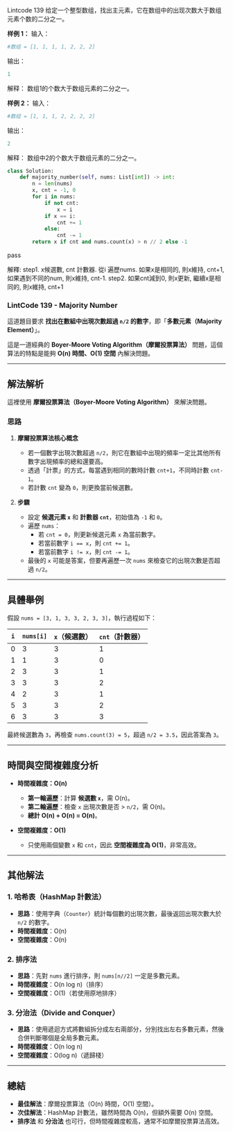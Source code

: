 Lintcode 139
给定一个整型数组，找出主元素，它在数组中的出现次数大于数组元素个数的二分之一。

**样例 1：**
输入：
```python
#数组 = [1, 1, 1, 1, 2, 2, 2]
```
输出：
```python
1
```
解释：
数组1的个数大于数组元素的二分之一。

**样例 2：**
输入：
```python
#数组 = [1, 1, 1, 2, 2, 2, 2]
```
输出：
```python
2
```
解释：
数组中2的个数大于数组元素的二分之一。




```python
class Solution:
    def majority_number(self, nums: List[int]) -> int:
        n = len(nums)
        x, cnt = -1, 0
        for i in nums:
            if not cnt:
                x = i
            if x == i:
                cnt += 1
            else:
                cnt -= 1 
        return x if cnt and nums.count(x) > n // 2 else -1
```
pass

解釋:
step1.  x候選數,  cnt 計數器. 從i 遍歷nums. 如果x是相同的, 則x維持, cnt+1, 如果遇到不同的num, 則x維持, cnt-1. 
step2. 如果cnt減到0, 則x更新, 繼續x是相同的, 則x維持, cnt+1

### **LintCode 139 - Majority Number**

這道題目要求 **找出在數組中出現次數超過 `n/2` 的數字**，即「**多數元素（Majority Element）**」。

這是一道經典的 **Boyer-Moore Voting Algorithm（摩爾投票算法）** 問題，這個算法的特點是能夠 **O(n) 時間、O(1) 空間** 內解決問題。

---

## **解法解析**

這裡使用 **摩爾投票算法（Boyer-Moore Voting Algorithm）** 來解決問題。

### **思路**

1. **摩爾投票算法核心概念**
    
    - 若一個數字出現次數超過 `n/2`，則它在數組中出現的頻率一定比其他所有數字出現頻率的總和還要高。
    - 透過「計票」的方式，每當遇到相同的數時計數 `cnt+1`，不同時計數 `cnt-1`。
    - 若計數 `cnt` 變為 `0`，則更換當前候選數。
2. **步驟**
    
    - 設定 **候選元素 `x`** 和 **計數器 `cnt`**，初始值為 `-1` 和 `0`。
    - 遍歷 `nums`：
        - 若 `cnt = 0`，則更新候選元素 `x` 為當前數字。
        - 若當前數字 `i == x`，則 `cnt += 1`。
        - 若當前數字 `i != x`，則 `cnt -= 1`。
    - 最後的 `x` 可能是答案，但要再遍歷一次 `nums` 來檢查它的出現次數是否超過 `n/2`。

---

## **具體舉例**

假設 `nums = [3, 1, 3, 3, 2, 3, 3]`，執行過程如下：

| `i` | `nums[i]` | `x`（候選數） | `cnt`（計數器） |
| --- | --------- | -------- | ---------- |
| 0   | 3         | 3        | 1          |
| 1   | 1         | 3        | 0          |
| 2   | 3         | 3        | 1          |
| 3   | 3         | 3        | 2          |
| 4   | 2         | 3        | 1          |
| 5   | 3         | 3        | 2          |
| 6   | 3         | 3        | 3          |

最終候選數為 `3`，再檢查 `nums.count(3) = 5`，超過 `n/2 = 3.5`，因此答案為 `3`。

---

## **時間與空間複雜度分析**

- **時間複雜度：O(n)**
    
    - **第一輪遍歷**：計算 **候選數 `x`**，需 O(n)。
    - **第二輪遍歷**：檢查 `x` 出現次數是否 > `n/2`，需 O(n)。
    - **總計 O(n) + O(n) = O(n)**。
- **空間複雜度：O(1)**
    
    - 只使用兩個變數 `x` 和 `cnt`，因此 **空間複雜度為 O(1)**，非常高效。

---

## **其他解法**

### **1. 哈希表（HashMap 計數法）**

- **思路**：使用字典（`Counter`）統計每個數的出現次數，最後返回出現次數大於 `n/2` 的數字。
- **時間複雜度**：O(n)
- **空間複雜度**：O(n)

### **2. 排序法**

- **思路**：先對 `nums` 進行排序，則 `nums[n//2]` 一定是多數元素。
- **時間複雜度**：O(n log n)（排序）
- **空間複雜度**：O(1)（若使用原地排序）

### **3. 分治法（Divide and Conquer）**

- **思路**：使用遞迴方式將數組拆分成左右兩部分，分別找出左右多數元素，然後合併判斷哪個是全局多數元素。
- **時間複雜度**：O(n log n)
- **空間複雜度**：O(log n)（遞歸棧）

---

## **總結**

- **最佳解法**：摩爾投票算法（O(n) 時間，O(1) 空間）。
- **次佳解法**：HashMap 計數法，雖然時間為 O(n)，但額外需要 O(n) 空間。
- **排序法** 和 **分治法** 也可行，但時間複雜度較高，通常不如摩爾投票算法高效。